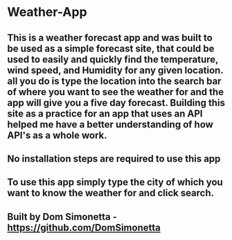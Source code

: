 # Weather-App

## This is a weather forecast app and was built to be used as a simple forecast site, that could be used to easily and quickly find the temperature, wind speed, and Humidity for any given location. all you do is type the location into the search bar of where you want to see the weather for and the app will give you a five day forecast. Building this site as a practice for an app that uses an API helped me have a better understanding of how API's as a whole work.

## No installation steps are required to use this app 

## To use this app simply type the city of which you want to know the weather for and click search.

## Built by Dom Simonetta - https://github.com/DomSimonetta


